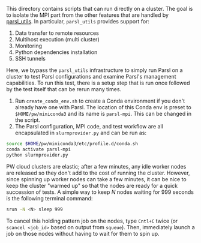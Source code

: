 This directory contains scripts that can run directly on a cluster. The goal
is to isolate the MPI part from the other features that are handled by 
[parsl_utils](https://github.com/parallelworks/parsl_utils). In particular,
`parsl_utils` provides support for:
1. Data transfer to remote resources
2. Multihost execution (multi cluster)
3. Monitoring
4. Python dependencies installation
5. SSH tunnels

Here, we bypass the `parsl_utils` infrastructure to simply run Parsl on 
a cluster to test Parsl configurations and examine Parsl's management capabilities.
To run this test, there is a setup step that is run once followed by the
test itself that can be rerun many times.
1. Run `create_conda_env.sh` to create a Conda environment if you don't already have one with Parsl. The location of this Conda env is preset to `$HOME/pw/miniconda3` and its name is `parsl-mpi`. This can be changed in the script.
2. The Parsl configuration, MPI code, and test workflow are all encapsulated in `slurmprovider.py` and can be run as:
```bash
source $HOME/pw/miniconda3/etc/profile.d/conda.sh
conda activate parsl-mpi
python slurmprovider.py
```

PW cloud clusters are elastic; after a few minutes, any idle worker nodes are
released so they don't add to the cost of running the cluster.  However, since
spinning up worker nodes can take a few minutes, it can be nice to keep the
cluster "warmed up" so that the nodes are ready for a quick succession of 
tests.  A simple way to keep *N* nodes waiting for 999 seconds is the 
following terminal command:
```bash
srun -N <N> sleep 999
```
To cancel this holding pattern job on the nodes, type `Cntl+C` twice
(or `scancel <job_id>` based on output from `squeue`).  Then, 
immediately launch a job on those nodes without having to wait for 
them to spin up.

